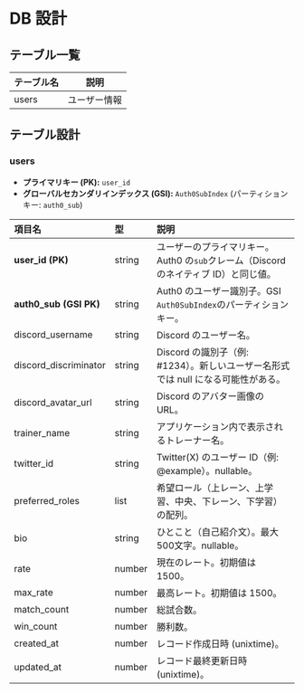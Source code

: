 # DB 設計

## テーブル一覧

| テーブル名 | 説明         |
| ---------- | ------------ |
| users      | ユーザー情報 |

## テーブル設計

### users

- **プライマリキー (PK):** `user_id`
- **グローバルセカンダリインデックス (GSI):** `Auth0SubIndex` (パーティションキー: `auth0_sub`)

| 項目名                 | 型     | 説明                                                                                 |
| :--------------------- | :----- | :----------------------------------------------------------------------------------- |
| **user_id (PK)**       | string | ユーザーのプライマリキー。Auth0 の`sub`クレーム（Discord のネイティブ ID）と同じ値。 |
| **auth0_sub (GSI PK)** | string | Auth0 のユーザー識別子。GSI `Auth0SubIndex`のパーティションキー。                    |
| discord_username       | string | Discord のユーザー名。                                                               |
| discord_discriminator  | string | Discord の識別子（例: #1234）。新しいユーザー名形式では null になる可能性がある。    |
| discord_avatar_url     | string | Discord のアバター画像の URL。                                                       |
| trainer_name           | string | アプリケーション内で表示されるトレーナー名。                                           |
| twitter_id             | string | Twitter(X) のユーザー ID（例: @example）。nullable。                                |
| preferred_roles        | list   | 希望ロール（上レーン、上学習、中央、下レーン、下学習）の配列。                         |
| bio                    | string | ひとこと（自己紹介文）。最大500文字。nullable。                                       |
| rate                   | number | 現在のレート。初期値は 1500。                                                        |
| max_rate               | number | 最高レート。初期値は 1500。                                                          |
| match_count            | number | 総試合数。                                                                           |
| win_count              | number | 勝利数。                                                                             |
| created_at             | number | レコード作成日時 (unixtime)。                                                        |
| updated_at             | number | レコード最終更新日時 (unixtime)。                                                    |
